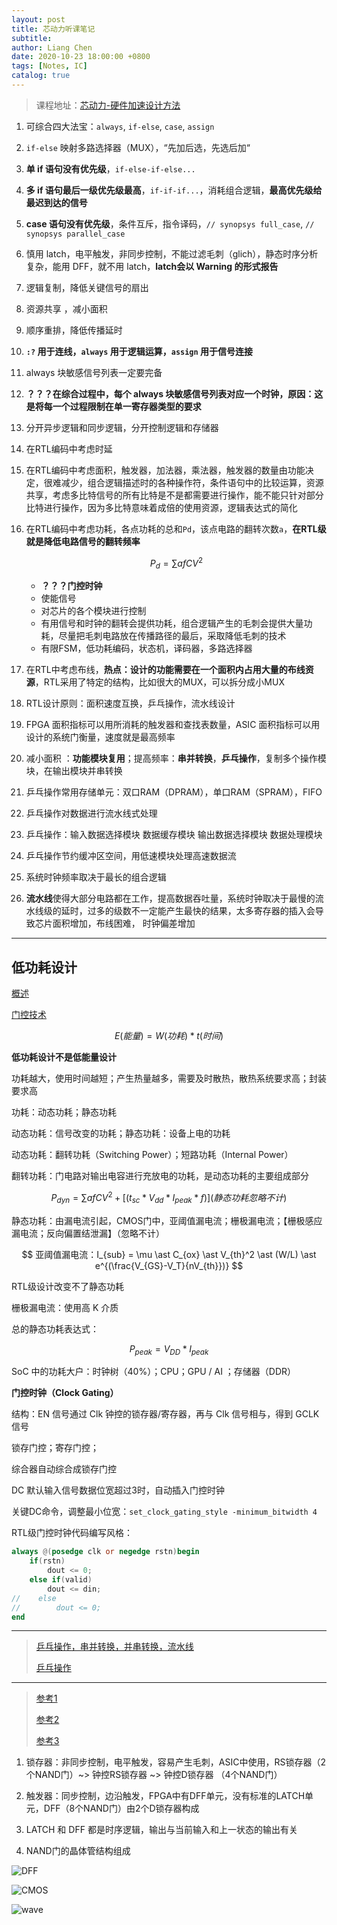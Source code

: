 ```yaml
---
layout: post
title: 芯动力听课笔记
subtitle:
author: Liang Chen
date: 2020-10-23 18:00:00 +0800
tags: [Notes, IC]
catalog: true
---
```


<head>
    <script src="https://cdn.mathjax.org/mathjax/latest/MathJax.js?config=TeX-AMS-MML_HTMLorMML" type="text/javascript"></script>
    <script type="text/x-mathjax-config">
        MathJax.Hub.Config({
            tex2jax: {
            skipTags: ['script', 'noscript', 'style', 'textarea', 'pre'],
            inlineMath: [['$','$']]
            }
        });
    </script>
</head>

> 课程地址：[芯动力-硬件加速设计方法](https://www.icourse163.org/course/SWJTU-1207492806)

1. 可综合四大法宝：`always`, `if-else`, `case`, `assign`

2. `if-else` 映射多路选择器（MUX），“先加后选，先选后加“

3. **单 if 语句没有优先级**，`if-else-if-else...`

4. **多 if 语句最后一级优先级最高**，`if-if-if...`，消耗组合逻辑，**最高优先级给最迟到达的信号**

5. **case 语句没有优先级**，条件互斥，指令译码，`// synopsys full_case`, `// synopsys parallel_case`

6. 慎用 latch，电平触发，非同步控制，不能过滤毛刺（glich），静态时序分析复杂，能用 DFF，就不用 latch，**latch会以 Warning 的形式报告**

7. 逻辑复制，降低关键信号的扇出

8. 资源共享 ，减小面积

9. 顺序重排，降低传播延时

10. **`:?` 用于连线，`always` 用于逻辑运算，`assign` 用于信号连接**

11. always 块敏感信号列表一定要完备

12. **？？？在综合过程中，每个 always 块敏感信号列表对应一个时钟，原因：这是将每一个过程限制在单一寄存器类型的要求**

13. 分开异步逻辑和同步逻辑，分开控制逻辑和存储器

14. 在RTL编码中考虑时延

15. 在RTL编码中考虑面积，触发器，加法器，乘法器，触发器的数量由功能决定，很难减少，组合逻辑描述时的各种操作符，条件语句中的比较运算，资源共享，考虑多比特信号的所有比特是不是都需要进行操作，能不能只针对部分比特进行操作，因为多比特意味着成倍的使用资源，逻辑表达式的简化

16. 在RTL编码中考虑功耗，各点功耗的总和`Pd`，该点电路的翻转次数`a`，**在RTL级就是降低电路信号的翻转频率**

    $$
    P_d = \sum {afCV^2}
    $$

    - **？？？门控时钟**
    - 使能信号
    - 对芯片的各个模块进行控制
    - 有用信号和时钟的翻转会提供功耗，组合逻辑产生的毛刺会提供大量功耗，尽量把毛刺电路放在传播路径的最后，采取降低毛刺的技术
    - 有限FSM，低功耗编码，状态机，译码器，多路选择器

17. 在RTL中考虑布线，**热点：设计的功能需要在一个面积内占用大量的布线资源**，RTL采用了特定的结构，比如很大的MUX，可以拆分成小MUX

18. RTL设计原则：面积速度互换，乒乓操作，流水线设计

19. FPGA 面积指标可以用所消耗的触发器和查找表数量，ASIC 面积指标可以用设计的系统门衡量，速度就是最高频率

20. 减小面积 ：**功能模块复用**；提高频率：**串并转换**，**乒乓操作**，复制多个操作模块，在输出模块并串转换

21. 乒乓操作常用存储单元：双口RAM（DPRAM），单口RAM（SPRAM），FIFO

22. 乒乓操作对数据进行流水线式处理

23. 乒乓操作：输入数据选择模块 数据缓存模块 输出数据选择模块 数据处理模块 

24. 乒乓操作节约缓冲区空间，用低速模块处理高速数据流

25. 系统时钟频率取决于最长的组合逻辑

26. **流水线**使得大部分电路都在工作，提高数据吞吐量，系统时钟取决于最慢的流水线级的延时，过多的级数不一定能产生最快的结果，太多寄存器的插入会导致芯片面积增加，布线困难， 时钟偏差增加

--------------------------------------------------------------------------------------

## 低功耗设计

[概述](https://zhuanlan.zhihu.com/p/137937714)

[门控技术](https://zhuanlan.zhihu.com/p/139363948)

$$
E(能量) = W(功耗) \ast t(时间)
$$

**低功耗设计不是低能量设计**

功耗越大，使用时间越短；产生热量越多，需要及时散热，散热系统要求高；封装要求高

功耗：动态功耗；静态功耗

动态功耗：信号改变的功耗；静态功耗：设备上电的功耗

动态功耗：翻转功耗（Switching Power）；短路功耗（Internal Power）

翻转功耗：门电路对输出电容进行充放电的功耗，是动态功耗的主要组成部分

$$
P_{dyn} = \sum {afCV^2} + [(t_{sc} \ast V_{dd} \ast I_{peak} \ast f)](静态功耗忽略不计)
$$

静态功耗：由漏电流引起，CMOS门中，亚阈值漏电流；栅极漏电流；【栅极感应漏电流；反向偏置结泄漏】（忽略不计）

$$
亚阈值漏电流：I_{sub} = \mu \ast C_{ox} \ast V_{th}^2 \ast (W/L) \ast e^{(\frac{V_{GS}-V_T}{nV_{th}})}
$$

RTL级设计改变不了静态功耗

栅极漏电流：使用高 K 介质

总的静态功耗表达式：

$$
P_{peak} = V_{DD} \ast I_{peak}
$$

SoC 中的功耗大户：时钟树（40%）；CPU；GPU / AI ；存储器（DDR）

**门控时钟（Clock Gating）**

结构：EN 信号通过 Clk 钟控的锁存器/寄存器，再与 Clk 信号相与，得到 GCLK 信号 

锁存门控；寄存门控；

综合器自动综合成锁存门控

DC 默认输入信号数据位宽超过3时，自动插入门控时钟

关键DC命令，调整最小位宽：`set_clock_gating_style -minimum_bitwidth 4`

RTL级门控时钟代码编写风格：

```verilog
always @(posedge clk or negedge rstn)begin
    if(rstn)
        dout <= 0;
    else if(valid)
        dout <= din;
//    else
//        dout <= 0;
end
```

-------------------------------------------------------------------

> [乒乓操作，串并转换，并串转换，流水线](https://zhuanlan.zhihu.com/p/63279853)
>
> [乒乓操作](https://www.cnblogs.com/lai-jian-tao/p/10796248.html)

--------------------------------------------------------------

> [参考1](https://halftop.github.io/post/verilog-day5/#toc-heading-5)
>
> [参考2](https://blog.csdn.net/phenixyf/article/details/8727775)
> 
> [参考3](https://zhuanlan.zhihu.com/p/34974464)

1. 锁存器：非同步控制，电平触发，容易产生毛刺，ASIC中使用，RS锁存器（2个NAND门）~> 钟控RS锁存器 ~> 钟控D锁存器 （4个NAND门）

2. 触发器：同步控制，边沿触发，FPGA中有DFF单元，没有标准的LATCH单元，DFF（8个NAND门）由2个D锁存器构成

3. LATCH 和 DFF 都是时序逻辑，输出与当前输入和上一状态的输出有关

4. NAND门的晶体管结构组成

![DFF]({{site.url}}/img/in-post/notes/DFF.jpg)

![CMOS]({{site.url}}/img/in-post/notes/CMOS.jpg)

![wave]({{site.url}}/img/in-post/notes/wave.png)

